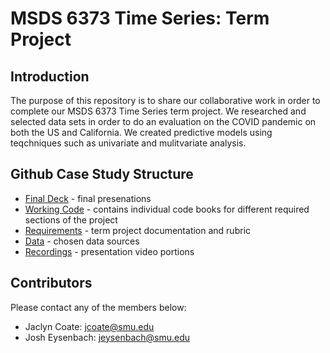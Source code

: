 # MSDS 6373 Time Series: Term Project

## Introduction
The purpose of this repository is to share our collaborative work in order to complete our MSDS 6373 Time Series term project. We researched and selected data sets in order to do an evaluation on the COVID pandemic on both the US and California. We created predictive models using teqchniques such as univariate and mulitvariate analysis.

## Github Case Study Structure
* [Final Deck] - final presenations
* [Working Code] - contains individual code books for different required sections of the project
* [Requirements] - term project documentation and rubric
* [Data] - chosen data sources
* [Recordings] - presentation video portions

## Contributors
Please contact any of the members below: 
 - Jaclyn Coate: jcoate@smu.edu 
 - Josh Eysenbach: jeysenbach@smu.edu

 [Final Deck]: <>
 [Working Code]: <https://github.com/JaclynCoate/6373_Time_Series/tree/master/TermProject/WorkingCode>
 [Requirements]: <https://github.com/JaclynCoate/6373_Time_Series/tree/master/TermProject/Requirements>
 [Data]: <https://github.com/JaclynCoate/6373_Time_Series/tree/master/TermProject/Data>
 [Recordings]: <>

